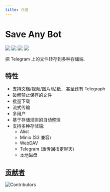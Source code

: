 ```yaml
---
title: 介绍
---
```


# Save Any Bot

![](https://img.shields.io/github/go-mod/go-version/krau/SaveAny-Bot?style=flat-square)
![](https://img.shields.io/github/license/krau/SaveAny-Bot?style=flat-square)
![](https://img.shields.io/github/v/release/krau/SaveAny-Bot?color=cyan&style=flat-square)
![](https://img.shields.io/github/downloads/krau/SaveAny-Bot/total?style=flat-square)

把 Telegram 上的文件转存到多种存储端.

## 特性

- 支持文档/视频/图片/贴纸... 甚至还有 Telegraph
- 破解禁止保存的文件
- 批量下载
- 流式传输
- 多用户
- 基于存储规则的自动整理
- 支持多种存储端:
    - Alist
    - Minio (S3 兼容)
    - WebDAV
    - Telegram (重传回指定聊天)
    - 本地磁盘

## [贡献者](https://github.com/krau/SaveAny-Bot/graphs/contributors)

![Contributors](https://contrib.rocks/image?repo=krau/SaveAny-Bot&max=750&columns=20)
